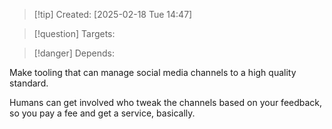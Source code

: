 
>[!tip] Created: [2025-02-18 Tue 14:47]

>[!question] Targets: 

>[!danger] Depends: 

Make tooling that can manage social media channels to a high quality standard.

Humans can get involved who tweak the channels based on your feedback, so you pay a fee and get a service, basically.